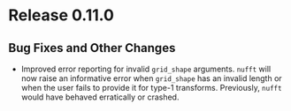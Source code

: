 # Release 0.11.0

## Bug Fixes and Other Changes

- Improved error reporting for invalid `grid_shape` arguments. `nufft` will
  now raise an informative error when `grid_shape` has an invalid length or
  when the user fails to provide it for type-1 transforms. Previously, `nufft`
  would have behaved erratically or crashed.
